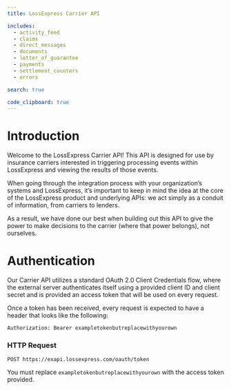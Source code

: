 ```yaml
---
title: LossExpress Carrier API

includes:
  - activity_feed
  - claims
  - direct_messages
  - documents
  - letter_of_guarantee
  - payments
  - settlement_counters
  - errors

search: true

code_clipboard: true
---
```


# Introduction

Welcome to the LossExpress Carrier API! This API is designed for use by insurance carriers interested in triggering processing events within LossExpress and viewing the results of those events.

When going through the integration process with your organization’s systems and LossExpress, it’s important to keep in mind the idea at the core of the LossExpress product and underlying APIs: we act simply as a conduit of information, from carriers to lenders.

As a result, we have done our best when building out this API to give the power to make decisions to the carrier (where that power belongs), not ourselves.

# Authentication

Our Carrier API utilizes a standard OAuth 2.0 Client Credentials flow, where the external server authenticates itself using a provided client ID and client secret and is provided an access token that will be used on every request.

Once a token has been received, every request is expected to have a header that looks like the following:

`Authorization: Bearer exampletokenbutreplacewithyourown`

### HTTP Request
`POST https://exapi.lossexpress.com/oauth/token`

<aside class="notice">
You must replace <code>exampletokenbutreplacewithyourown</code> with the access token provided.
</aside>
